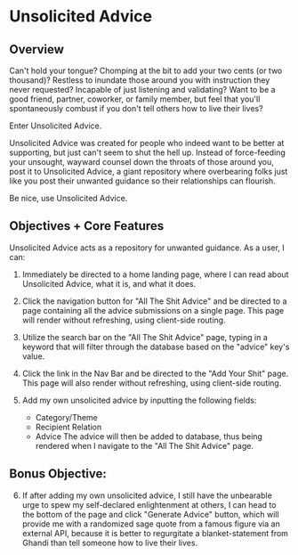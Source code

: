 # Unsolicited Advice

## Overview
Can't hold your tongue? Chomping at the bit to add your two cents (or two thousand)? Restless to inundate those around you with instruction they never requested? Incapable of just listening and validating? Want to be a good friend, partner, coworker, or family member, but feel that you'll spontaneously combust if you don't tell others how to live their lives?

Enter Unsolicited Advice.

Unsolicited Advice was created for people who indeed want to be better at supporting, but just can't seem to shut the hell up. Instead of force-feeding your unsought, wayward counsel down the throats of those around you, post it to Unsolicited Advice, a giant repository where overbearing folks just like you post their unwanted guidance so their relationships can flourish.

Be nice, use Unsolicited Advice.

## Objectives + Core Features
Unsolicited Advice acts as a repository for unwanted guidance. As a user, I can:

1. Immediately be directed to a home landing page, where I can read about Unsolicited Advice, what it is, and what it does.

2. Click the navigation button for "All The Shit Advice" and be directed to a page containing all the advice submissions on a single page. This page will render without refreshing, using client-side routing.

3. Utilize the search bar on the "All The Shit Advice" page, typing in a keyword that will filter through the database based on the "advice" key's value.

4. Click the link in the Nav Bar and be directed to the "Add Your Shit" page. This page will also render without refreshing, using client-side routing.

5. Add my own unsolicited advice by inputting the following fields:
    - Category/Theme
    - Recipient Relation
    - Advice
The advice will then be added to database, thus being rendered when I navigate to the "All The Shit Advice" page.

## Bonus Objective:

6. If after adding my own unsolicited advice, I still have the unbearable urge to spew my self-declared enlightenment at others, I can head to the bottom of the page and click "Generate Advice" button, which will provide me with a randomized sage quote from a famous figure via an external API, because it is better to regurgitate a blanket-statement from Ghandi than tell someone how to live their lives. 
